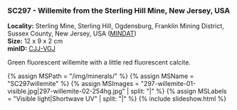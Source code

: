 
### <a name="SC297"></a> SC297 - Willemite from the Sterling Hill Mine, New Jersey, USA

**Locality:**  Sterling Mine, Sterling Hill, Ogdensburg, Franklin Mining District, Sussex County, New Jersey, USA ([MINDAT](https://www.mindat.org/loc-3948.html))  
**Size:** 12 x 9 x 2 cm  
**minID:** [CJJ-VGJ](https://www.mindat.org/CJJ-VGJ)

Green fluorescent willemite with a little red fluorescent calcite.

{% assign MSPath = "/img/minerals/" %}
{% assign MSName = "SC297willemite" %}
{% assign MSImages = "297-willemite-01-visible.jpg|297-willemite-02-254hg.jpg" | split: "|" %}
{% assign MSLabels = "Visible light|Shortwave UV" | split: "|" %}
{% include slideshow.html %}

